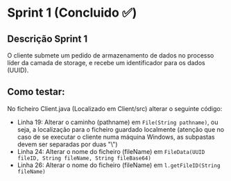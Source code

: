 # Sprint 1 (Concluido :white_check_mark:)

## Descrição Sprint 1

O cliente submete um pedido de armazenamento de dados no processo líder da camada de storage, e recebe um identificador para os dados (UUID).

## Como testar:
No ficheiro Client.java (Localizado em Client/src) alterar o seguinte código:
- Linha 19: Alterar o caminho (pathname) em `File(String pathname)`, ou seja, a localização para o ficheiro guardado localmente (atenção que no caso de se executar o cliente numa máquina Windows, as subpastas devem ser separadas por duas "\\")
- Linha 24: Alterar o nome do ficheiro (fileName) em `FileData(UUID fileID, String fileName, String fileBase64)`
- Linha 26: Alterar o nome do ficheiro (fileName) em `l.getFileID(String fileName)`
